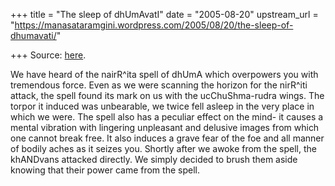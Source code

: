 +++
title = "The sleep of dhUmAvatI"
date = "2005-08-20"
upstream_url = "https://manasataramgini.wordpress.com/2005/08/20/the-sleep-of-dhumavati/"

+++
Source: [here](https://manasataramgini.wordpress.com/2005/08/20/the-sleep-of-dhumavati/).

We have heard of the nairR^ita spell of dhUmA which overpowers you with tremendous force. Even as we were scanning the horizon for the nirR^iti attack, the spell found its mark on us with the ucChuShma-rudra wings. The torpor it induced was unbearable, we twice fell asleep in the very place in which we were. The spell also has a peculiar effect on the mind- it causes a mental vibration with lingering unpleasant and delusive images from which one cannot break free. It also induces a grave fear of the foe and all manner of bodily aches as it seizes you. Shortly after we awoke from the spell, the khANDvans attacked directly. We simply decided to brush them aside knowing that their power came from the spell.

